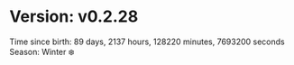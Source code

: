 # Version: v0.2.28
Time since birth: 89 days, 2137 hours, 128220 minutes, 7693200 seconds
Season: Winter ❄️
